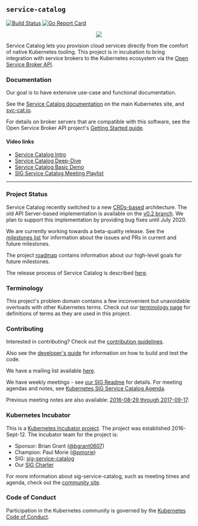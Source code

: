 ## `service-catalog`

[![Build Status](https://travis-ci.org/kubernetes-sigs/service-catalog.svg?branch=master)](https://travis-ci.org/kubernetes-sigs/service-catalog "Travis")
[![Go Report Card](https://goreportcard.com/badge/github.com/kubernetes-sigs/service-catalog)](https://goreportcard.com/report/github.com/kubernetes-sigs/service-catalog)

<p align="center">
    <a href="https://svc-cat.io">
        <img src="/docsite/images/homepage-logo.png">
    </a>
</p>

Service Catalog lets you provision cloud services directly from the comfort of native Kubernetes tooling.
This project is in incubation to bring integration with service
brokers to the Kubernetes ecosystem via the [Open Service Broker API](https://github.com/openservicebrokerapi/servicebroker).

### Documentation

Our goal is to have extensive use-case and functional documentation.

See the [Service Catalog documentation](https://kubernetes.io/docs/concepts/service-catalog/)
on the main Kubernetes site, and [svc-cat.io](https://svc-cat.io/docs).

For details on broker servers that are compatible with this software, see the
Open Service Broker API project's [Getting Started guide](https://github.com/openservicebrokerapi/servicebroker/blob/master/gettingStarted.md).

#### Video links

- [Service Catalog Intro](https://www.youtube.com/watch?v=bm59dpmMhAk)
- [Service Catalog Deep-Dive](https://www.youtube.com/watch?v=0zp0y8Mo_BE)
- [Service Catalog Basic Demo](https://goo.gl/IJ6CV3)
- [SIG Service Catalog Meeting Playlist](https://goo.gl/ZmLNX9)

---

### Project Status

Service Catalog recently switched to a new [CRDs-based](https://kubernetes.io/docs/concepts/extend-kubernetes/api-extension/custom-resources/#custom-resources) architecture. The old API Server-based implementation is available on the [v0.2 branch](https://github.com/kubernetes-sigs/service-catalog/tree/v0.2). We plan to support this implementation by providing bug fixes until July 2020.

We are currently working towards a beta-quality release. See the [milestones list](https://github.com/kubernetes-sigs/service-catalog/milestones?direction=desc&sort=due_date&state=open)
for information about the issues and PRs in current and future milestones.

The project [roadmap](https://github.com/kubernetes-sigs/service-catalog/wiki/Roadmap)
contains information about our high-level goals for future milestones.

The release process of Service Catalog is described [here](https://github.com/kubernetes-sigs/service-catalog/wiki/Release-Process).

### Terminology

This project's problem domain contains a few inconvenient but unavoidable
overloads with other Kubernetes terms. Check out our [terminology page](./terminology.md)
for definitions of terms as they are used in this project.

### Contributing

Interested in contributing? Check out the [contribution guidelines](./CONTRIBUTING.md).

Also see the [developer's guide](./docs/devguide.md) for information on how to
build and test the code.

We have a mailing list available
[here](https://groups.google.com/forum/#!forum/kubernetes-sig-service-catalog).

We have weekly meetings - see
[our SIG Readme](https://github.com/kubernetes/community/blob/master/sig-service-catalog/README.md#meetings)
for details. For meeting agendas
and notes, see [Kubernetes SIG Service Catalog Agenda](https://docs.google.com/document/d/17xlpkoEbPR5M6P5VDzNx17q6-IPFxKyebEekCGYiIKM/edit).

Previous meeting notes are also available:
[2016-08-29 through 2017-09-17](https://docs.google.com/document/d/10VsJjstYfnqeQKCgXGgI43kQWnWFSx8JTH7wFh8CmPA/edit).

### Kubernetes Incubator

This is a [Kubernetes Incubator project](https://github.com/kubernetes/community/blob/master/incubator.md).
The project was established 2016-Sept-12. The incubator team for the project is:

- Sponsor: Brian Grant ([@bgrant0607](https://github.com/bgrant0607))
- Champion: Paul Morie ([@pmorie](https://github.com/pmorie))
- SIG: [sig-service-catalog](https://github.com/kubernetes/community/tree/master/sig-service-catalog)
- Our [SIG Charter](https://github.com/kubernetes/community/blob/master/sig-service-catalog/charter.md)

For more information about sig-service-catalog, such as meeting times and agenda,
check out the [community site](https://github.com/kubernetes/community/tree/master/sig-service-catalog).

### Code of Conduct

Participation in the Kubernetes community is governed by the
[Kubernetes Code of Conduct](./code-of-conduct.md).
